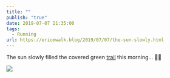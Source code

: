 ```yaml
---
title: ""
publish: "true"
date: 2019-07-07 21:35:00
tags:
  - Running
url: https://ericmwalk.blog/2019/07/07/the-sun-slowly.html
---
```

The sun slowly filled the covered green [trail](https://www.strava.com/activities/2511806106) this morning... 🏃‍♂️

![](https://ericmwalk.blog/uploads/2022/5c72b80cf1.jpg)